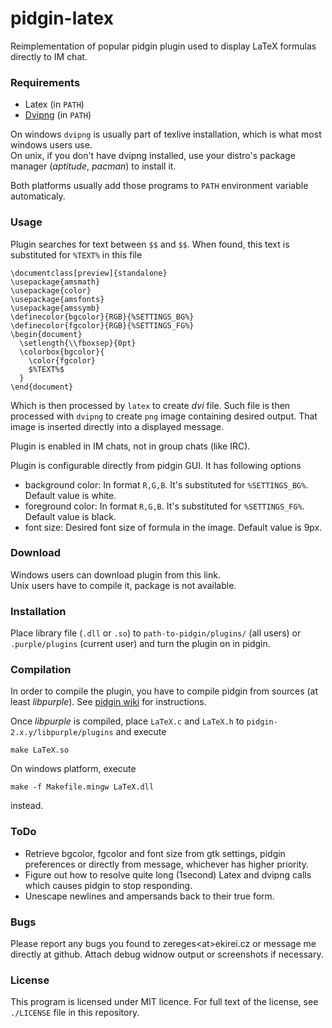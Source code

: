 # pidgin-latex
Reimplementation of popular pidgin plugin used to display LaTeX formulas directly to IM chat.

### Requirements
- Latex (in `PATH`)
- [Dvipng](http://savannah.nongnu.org/projects/dvipng/) (in `PATH`)

On windows `dvipng` is usually part of texlive installation, which is what most windows users use.  
On unix, if you don't have dvipng installed, use your distro's package manager (*aptitude*, *pacman*) to install it.

Both platforms usually add those programs to `PATH` environment variable automaticaly.

### Usage
Plugin searches for text between `$$` and `$$`. When found, this text is substituted for `%TEXT%` in this file

    \documentclass[preview]{standalone}
    \usepackage{amsmath}
    \usepackage{color}
    \usepackage{amsfonts}
    \usepackage{amssymb}
    \definecolor{bgcolor}{RGB}{%SETTINGS_BG%}
    \definecolor{fgcolor}{RGB}{%SETTINGS_FG%}
    \begin{document}
      \setlength{\\fboxsep}{0pt}
      \colorbox{bgcolor}{
        \color{fgcolor}
        $%TEXT%$
      }
    \end{document}

Which is then processed by `latex` to create *dvi* file. Such file is then processed with `dvipng` to create `png` image containing desired output. That image is inserted directly into a displayed message.

Plugin is enabled in IM chats, not in group chats (like IRC).

Plugin is configurable directly from pidgin GUI. It has following options
- background color: In format `R,G,B`. It's substituted for `%SETTINGS_BG%`. Default value is white.
- foreground color: In format `R,G,B`. It's substituted for `%SETTINGS_FG%`. Default value is black.
- font size: Desired font size of formula in the image. Default value is 9px.

### Download
Windows users can download plugin from this link.  
Unix users have to compile it, package is not available.

### Installation
Place library file (`.dll` or `.so`) to `path-to-pidgin/plugins/` (all users) or `.purple/plugins` (current user) and turn the plugin on in pidgin.

### Compilation
In order to compile the plugin, you have to compile pidgin from sources (at least *libpurple*). See [pidgin wiki](https://developer.pidgin.im/wiki#DevelopmentInformation) for instructions.

Once *libpurple* is compiled, place `LaTeX.c` and `LaTeX.h` to `pidgin-2.x.y/libpurple/plugins` and execute

    make LaTeX.so

On windows platform, execute

    make -f Makefile.mingw LaTeX.dll

instead.

### ToDo
- Retrieve bgcolor, fgcolor and font size from gtk settings, pidgin preferences or directly from message, whichever has higher priority.
- Figure out how to resolve quite long (1second) Latex and dvipng calls which causes pidgin to stop responding.
- Unescape newlines and ampersands back to their true form.

### Bugs
Please report any bugs you found to zereges&lt;at&gt;ekirei.cz or message me directly at github. Attach debug widnow output or screenshots if necessary.

### License
This program is licensed under MIT licence. For full text of the license, see `./LICENSE` file in this repository.